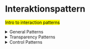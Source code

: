 # Interaktionspattern

<mark>Intro to interaction patterns</mark>

<details>
  <summary>
    General Patterns
  </summary>
  <table>
    <tbody>
      <tr>
        <th>Pattern Name</th>
        <th>Pattern Summary</th>
        <th>Pattern Source</th>
        <th>Exemplary Use</th>
      </tr>
      <tr>
        <td>
          Privacy Settings 
        </td>
        <td>
          Users must be able to set their preferences for the behavior of a digital ecosystem and need a central place where they can customize the data processing of the digital ecosystem to their specifications.
        </td>
        <td>
          <ul>
            <li> 
              <a href="https://ui-patterns.com/patterns/settings" target=”_blank” rel="noopener noreferrer">ui-patterns.com</a>
            </li>
            <li> 
              <a href="https://socialpatterns.adl.org/patterns/account-privacy-setting/" target=”_blank” rel="noopener noreferrer">socialpatterns.adl.org</a>
            </li>
          </ul> 
        </td>
        <td>
           <ul>
             <li>
               Airbnb
             </li>
             <li>
               Amazon
             </li>
             <li>
               eBay
             </li>
             <li>
               Google
             </li>
             <li>
               Airbnb
             </li>
             <li>
               Office Delve
             </li>
             <li>
               beck-online
             </li>
             <li>
               Discogs
             </li>
             <li>
               Kleinanzeigen
             </li>
             <li>
               Sage
             </li>
            </ul> 
        </td>
      </tr>
    </tbody>
  </table>
 
</details>

<details>
  <summary>
    Transparency Patterns
  </summary>
</details>

<details>
  <summary>
    Control Patterns
  </summary>
</details>
